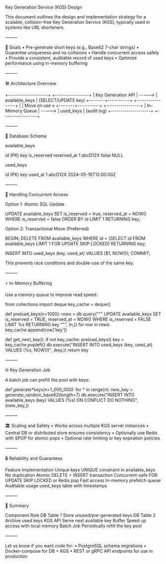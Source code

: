 Key Generation Service (KGS) Design

This document outlines the design and implementation strategy for a scalable, collision-free Key Generation Service (KGS), typically used in systems like URL shorteners.

⸻

📏 Goals
• Pre-generate short keys (e.g., Base62 7-char strings)
• Guarantee uniqueness and no collisions
• Handle concurrent access safely
• Provide a consistent, auditable record of used keys
• Optimize performance using in-memory buffering

⸻

🛠️ Architecture Overview

+--------------------+ +-----------------+
| Key Generation API | -----> | available_keys | (SELECT/UPDATE key)
+--------+-----------+ +-----------------+
|
| Move on use
v
+--------+-----------+ +-----------------+
| In-Memory Queue | -----> | used_keys | (audit log)
+--------------------+ +-----------------+

⸻

📄 Database Schema

available_keys

id (PK) key is_reserved reserved_at
1 abcD12X false NULL

used_keys

id (PK) key used_at
1 abcD12X 2024-05-16T12:00:00Z

⸻

🔐 Handling Concurrent Access

Option 1: Atomic SQL Update

UPDATE available_keys
SET is_reserved = true, reserved_at = NOW()
WHERE is_reserved = false
ORDER BY id
LIMIT 1
RETURNING key;

Option 2: Transactional Move (Preferred)

BEGIN;
DELETE FROM available_keys
WHERE id = (SELECT id FROM available_keys LIMIT 1 FOR UPDATE SKIP LOCKED)
RETURNING key;

INSERT INTO used_keys (key, used_at) VALUES ($1, NOW());
COMMIT;

This prevents race conditions and double-use of the same key.

⸻

⚡ In-Memory Buffering

Use a memory queue to improve read speed:

from collections import deque
key_cache = deque()

def preload_keys(n=1000):
rows = db.query("""
UPDATE available_keys
SET is_reserved = TRUE, reserved_at = NOW()
WHERE is_reserved = FALSE
LIMIT %s RETURNING key
""", (n,))
for row in rows:
key_cache.append(row['key'])

def get_next_key():
if not key_cache:
preload_keys()
key = key_cache.popleft()
db.execute("INSERT INTO used_keys (key, used_at) VALUES (%s, NOW())", (key,))
return key

⸻

🌐 Key Generation Job

A batch job can prefill the pool with keys:

def generate*keys(n=1_000_000):
for * in range(n):
new_key = generate_random_base62(length=7)
db.execute("INSERT INTO available_keys (key) VALUES (%s) ON CONFLICT DO NOTHING", (new_key,))

⸻

🏛 Scaling and Safety
• Works across multiple KGS server instances
• Central DB or distributed store ensures consistency
• Optionally use Redis with SPOP for atomic pops
• Optional rate-limiting or key expiration policies

⸻

🔒 Reliability and Guarantees

Feature Implementation
Unique keys UNIQUE constraint in available_keys
No duplication Atomic DELETE + INSERT transaction
Concurrent-safe FOR UPDATE SKIP LOCKED or Redis pop
Fast access In-memory prefetch queue
Auditable usage used_keys table with timestamps

⸻

🔗 Summary

Component Role
DB Table 1 Store unused/pre-generated keys
DB Table 2 Archive used keys
KGS API Serve next available key
Buffer Speed up access with local memory
Batch Job Periodically refill the key pool

⸻

Let us know if you want code for:
• PostgreSQL schema migrations
• Docker-compose for DB + KGS
• REST or gRPC API endpoints for use in production
